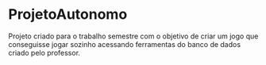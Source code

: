 # ProjetoAutonomo
Projeto criado para o trabalho semestre com o objetivo de criar um jogo que conseguisse jogar sozinho acessando ferramentas do banco de dados criado pelo professor.
